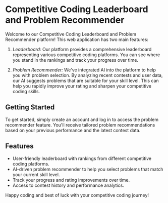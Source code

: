 # Competitive Coding Leaderboard and Problem Recommender

Welcome to our Competitive Coding Leaderboard and Problem Recommender platform! This web application has two main features:

1. *Leaderboard:* Our platform provides a comprehensive leaderboard representing various competitive coding platforms. You can see where you stand in the rankings and track your progress over time.

2. *Problem Recommender:* We've integrated AI into the platform to help you with problem selection. By analyzing recent contests and user data, our AI suggests problems that are suitable for your skill level. This can help you rapidly improve your rating and sharpen your competitive coding skills.

## Getting Started

To get started, simply create an account and log in to access the problem recommender feature. You'll receive tailored problem recommendations based on your previous performance and the latest contest data.

## Features

- User-friendly leaderboard with rankings from different competitive coding platforms.
- AI-driven problem recommender to help you select problems that match your current skill level.
- Track your progress and rating improvements over time.
- Access to contest history and performance analytics.

Happy coding and best of luck with your competitive coding journey!